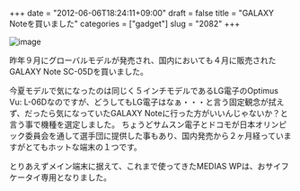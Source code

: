 +++
date = "2012-06-06T18:24:11+09:00"
draft = false
title = "GALAXY Noteを買いました"
categories = ["gadget"]
slug = "2082"
+++

<img title="rps20120606_223438_935.jpg" class="alignnone" alt="image" src="/images/2012/06/wpid-rps20120606_223438_935.jpg" /> 


昨年９月にグローバルモデルが発売され、国内においても４月に販売されたGALAXY Note SC-05Dを買いました。

今夏モデルで気になったのは同じく５インチモデルであるLG電子のOptimus Vu: L-06Dなのですが、どうしてもLG電子はなぁ・・・と言う固定観念が拭えず、だったら気になっていたGALAXY Noteに行った方がいいんじゃないか？と言う事で機種を選定しました。
ちょうどサムスン電子とドコモが日本オリンピック委員会を通して選手団に提供した事もあり、国内発売から２ヶ月経っていますがとてもホットな端末の１つです。

とりあえずメイン端末に据えて、これまで使ってきたMEDIAS WPは、おサイフケータイ専用となりました。

